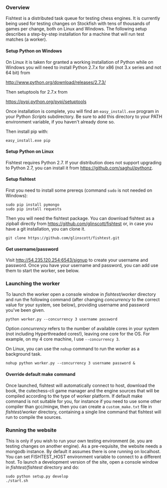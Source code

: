 ### Overview

Fishtest is a distributed task queue for testing chess engines.  It is currently
being used for testing changes on Stockfish with tens of thousands of games per
change, both on Linux and Windows.  The following setup describes a step-by-step
installation for a machine that will run test matches (a worker).

#### Setup Python on Windows

On Linux it is taken for granted a working installation of Python while on Windows
you will need to install Python 2.7.x for x86 (not 3.x series and not 64 bit) from

http://www.python.org/download/releases/2.7.3/

Then setuptools for 2.7.x from

https://pypi.python.org/pypi/setuptools

Once installation is complete, you will find an `easy_install.exe` program in your
Python *Scripts* subdirectory. Be sure to add this directory to your PATH environment
variable, if you haven't already done so.

Then install pip with:

```
easy_install.exe pip
```

#### Setup Python on Linux

Fishtest requires Python 2.7.  If your distribution does not support upgrading to
Python 2.7, you can install it from https://github.com/saghul/pythonz.

#### Setup fishtest

First you need to install some prereqs (command `sudo` is not needed on Windows):

```
sudo pip install pymongo
sudo pip install requests
```

Then you will need the fishtest package.  You can download fishtest as a zipball
directly from https://github.com/glinscott/fishtest or, in case you have a git
installation, you can clone it.

```
git clone https://github.com/glinscott/fishtest.git
```

#### Get username/password

Visit http://54.235.120.254:6543/signup to create your username and password.
Once you have your username and password, you can add use them
to start the worker, see below.

### Launching the worker

To launch the worker open a console window in *fishtest/worker* directory and run
the following command (after changing *concurrency* to the correct value for
your system, see below), providing username and password you've been given.

```
python worker.py --concurrency 3 username password
```

Option *concurrency* refers to the number of available cores in your system (not
including Hyperthreaded cores!), leaving one core for the OS.  For example,
on my 4 core machine, I use `--concurrency 3`.

On Linux, you can use the `nohup` command to run the worker as a background task.

```
nohup python worker.py --concurrency 3 username password &
```

#### Override default make command

Once launched, fishtest will automatically connect to host, download the book,
the cutechess-cli game manager and the engine sources that will be compiled
according to the type of worker platform. If default make command is not suitable
for you, for instance if you need to use some other compiler than gcc/mingw,
then you can create a `custom_make.txt` file in *fishtest/worker* directory,
containing a single line command that fishtest will run to compile the sources.

### Running the website

This is only if you wish to run your own testing environment (ie. you are testing
changes on another engine). As a pre-requisite, the website needs a mongodb instance.
By default it assumes there is one running on localhost.  You can set FISHTEST_HOST
environment variable to connect to a different host. To launch a development version
of the site, open a console window in *fishtest/fishtest* directory and do:

```
sudo python setup.py develop
./start.sh
```

